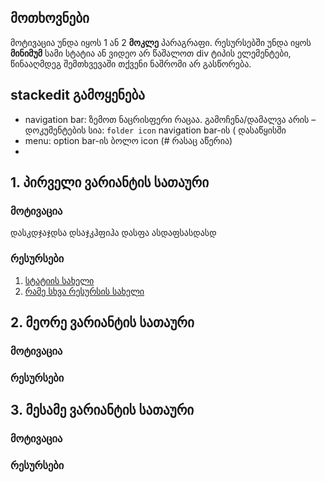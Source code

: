 ﻿

## მოთხოვნები
მოტივაცია უნდა იყოს 1 ან 2 **მოკლე** პარაგრაფი.
რესურსებში უნდა იყოს **მინიმუმ** სამი სტატია ან ვიდეო
არ წაშალოთ div ტიპის ელემენტები, წინააღმდეგ შემთხვევაში თქვენი ნაშრომი არ გასწორება.

## stackedit გამოყენება

- navigation bar: ზემოთ ნაცრისფერი რაცაა. გამოჩენა/დამალვა არის 
– დოკუმენტების სია: `folder icon`  navigation bar-ის ( დასაწყისში
- menu: option bar-ის ბოლო icon (# რასაც აწერია)
- 
## 1. პირველი ვარიანტის სათაური <div id="title-1"><div>

### მოტივაცია <div id="motivation-1"><div>
დასკდჯაჯდსა დსაჯკჰფიჰა დასფა 
ასდაფსასდასდ


### რესურსები <div id="resources-1"><div>
1. [სტატიის სახელი](https://en.wikipedia.org/wiki/The_Big_Read)
2. [რამე სხვა რესურსის სახელი](https://en.wikipedia.org/wiki/The_Big_Read)

## 2. მეორე ვარიანტის სათაური <div id="title-2"><div>

### მოტივაცია <div id="motivation-2"><div>

### რესურსები <div id="resources-2"><div>

## 3. მესამე ვარიანტის სათაური <div id="title-3"><div>

### მოტივაცია <div id="motivation-3"><div>

### რესურსები <div id="resources-3"><div>
